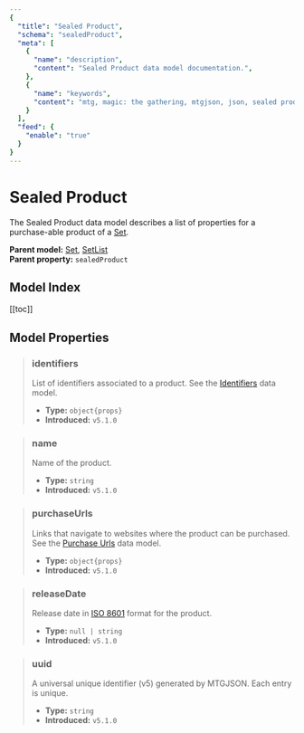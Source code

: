 ```yaml
---
{
  "title": "Sealed Product",
  "schema": "sealedProduct",
  "meta": [
    {
      "name": "description",
      "content": "Sealed Product data model documentation.",
    },
    {
      "name": "keywords",
      "content": "mtg, magic: the gathering, mtgjson, json, sealed product",
    }
  ],
  "feed": {
    "enable": "true"
  }
}
---
```


# Sealed Product

The Sealed Product data model describes a list of properties for a purchase-able product of a [Set](/file-models/set/).

**Parent model:** [Set](/file-models/set/), [SetList](/file-models/setlist/)  
**Parent property:** `sealedProduct`

## Model Index

<PropertyToggler/>

[[toc]]

## Model Properties

> ### identifiers  
> List of identifiers associated to a product. See the [Identifiers](/data-models/identifiers/) data model.  
>
> - **Type:** `object{props}`  
> - **Introduced:** `v5.1.0`

> ### name  
> Name of the product.
>
> - **Type:** `string`
> - **Introduced:** `v5.1.0`

> ### purchaseUrls  
> Links that navigate to websites where the product can be purchased. See the [Purchase Urls](/data-models/purchase-urls/) data model.  
>
> - **Type:** `object{props}`  
> - **Introduced:** `v5.1.0`

> ### releaseDate  
> Release date in [ISO 8601](https://www.iso.org/iso-8601-date-and-time-format.html) format for the product.  
>
> - **Type:** `null | string`  
> - **Introduced:** `v5.1.0`

> ### uuid  
> A universal unique identifier (v5) generated by MTGJSON. Each entry is unique.  
>
> - **Type:** `string`  
> - **Introduced:** `v5.1.0`
